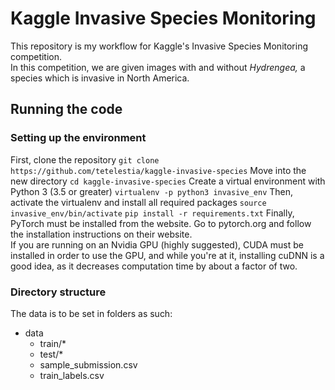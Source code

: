 # Kaggle Invasive Species Monitoring
This repository is my workflow for Kaggle's Invasive Species Monitoring competition.<br />
In this competition, we are given images with and without *Hydrengea,* a species which is invasive in North America.<p />

## Running the code
### Setting up the environment
First, clone the repository
`git clone https://github.com/tetelestia/kaggle-invasive-species`
Move into the new directory
`cd kaggle-invasive-species`
Create a virtual environment with Python 3 (3.5 or greater)
`virtualenv -p python3 invasive_env`
Then, activate the virtualenv and install all required packages
`source invasive_env/bin/activate`
`pip install -r requirements.txt`
Finally, PyTorch must be installed from the website. Go to pytorch.org and follow the installation instructions on their website.<br />
If you are running on an Nvidia GPU (highly suggested), CUDA must be installed in order to use the GPU, and while you're at it, installing cuDNN is a good idea, as it decreases computation time by about a factor of two.

### Directory structure
The data is to be set in folders as such:<br />
 - data
   - train/*
   - test/*
   - sample_submission.csv
   - train_labels.csv
